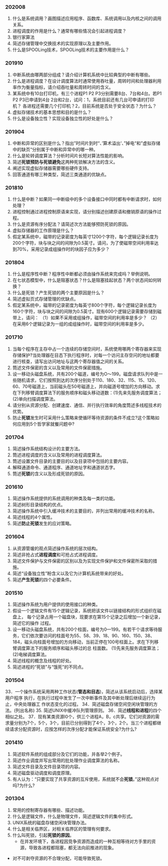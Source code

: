 ### 202008

1. 什么是系统调用？画图描述应用程序、函数库、系统调用以及内核之间的调用关系。
2. 进程调度的作用是什么？通常有哪些情况会引起进程调度？
3. 银行家算法
4. 简述存储管理中交换技术的实现原理以及主要作用。
5. 什么是SPOOLing技术，SPOOLing技术的主要作用是什么？


### 201910
1. 中断系统由哪两部分组成？请介绍计算机系统中比较典型的中断有哪些。
2. 什么是进程调度？在设计调度算法时通常使用吞吐量，周转时间和处理器利用率作为衡量指标，请介绍吞吐量和周转时间的含义。
3. 某系统中有10台打印机，有三个进程P1 P2 P3分别需要8台、7台和4台。若P1 P2 P3已申请到4台 2台和2台，试问：1，系统目前还有几台可申请的打印机？
各进程还需要几个打印机？2，目前系统是否处于安全状态？为什么？
4. 虚拟存储技术的基本思想和目的是什么？
5. 什么是设备独立性？实现设备独立性的好处是什么？



### 201904

1. 中断和异常的区别是什么？指出”时间片到时“、’算术溢出‘、”掉电“和”虚拟存储中的缺页“分别属于中断和异常中的哪一种。
2. 什么是轮转调度算法？分析时间片长短对算法性能的影响。
3. 简述**死锁预防与死锁避免**这两种死锁解决方法的含义。
4. 阐述实现虚拟存储器需要哪些硬件支持。
5. 回答通道有哪三种类型，简述三类通道的优缺点。


### 201810
1. 什么是中断？如果同一中断级中的多个设备接口中同时都有中断请求时，如何处理？
2. 进程控制通过进程控制原语来实现，请分别描述创建原语和撤销原语的操作过程。
3. 什么是资源有序分配法？请简述次方法能够预防死锁的原因。
4. 虚拟存储器的工作原理是什么？
5. 假定某系统中，磁带的记录密度为每英寸1200个字符，每个逻辑记录长度为200个字符，块与块之间的间隙为0.5英寸。请问，为了使磁带空间利用率达到70%，采用记录成组操作时的块因子应为多少？

### 201804
1. 什么是程序性中断？程序性中断都必须由操作系统来完成吗？举例说明。
2. 在七状态模型中，什么是阻塞状态？什么是阻塞挂起状态？两个状态间如何转换？
3. 什么是死锁？产生死锁的两个主要原因是什么？
4. 简述虚拟页式存储管理的优缺点。
5. 假定某系统中，磁带的记录密度为每英寸800个字符，每个逻辑记录长度为160个字符，块与块之间的间隙为0.5英寸。现有600个逻辑记录需要存储到磁带上，请问：
   （1）如果不采用或组操作，磁带空间的利用率是多少？
   （2）在采用6个逻辑记录为一组的成组操作时，磁带空间的利用率是多少。

### 201710
1. 当每个程序在主存中占一个连续的存储空间时，系统使用哪两个寄存器来实现存储保护?当处理器在目态下执行程序时，对每一个访问主存空问的地址都要进行核查，请写出访问地址与这两个寄存器值之间的关系。
2. 筒述文件保密的含义以及常用的文件保密措施。
3. 设一移动头磁盘系统，共有200个磁道，编号为O～199。磁盘请求队列中是一些随机请求，它们按照到达的次序分别处于110、180、32、115、15、120、60、70号磁道上，当前磁头在50号磁道上，并向磁道号增加的方向移动。求在下列移臂调度算法下的服务顺序和磁头移动道数：(1)先来先服务调度算法；(2)单向扫描调度算法。
4. 请分别从资源分配、创建速度、通信、并行执行效率的角度筒述多线程技术的优势。
5. 防止**死锁**发生时可采用什么策略来使循环等待资源的条件不成立?这个策略如何应用到5个哲学家就餐问题中?

### 201704
1. 简述操作系统结构设计的主要方法。
2. 筒述进程调度的含义以及常用的进程调度算法。
3. 筒述设置文件目录的主要目的以及目录项中包括的主要内容。
4. 解释通道命令、通道程序、通道地址字和通道状态字。
5. 筒述**死锁**的含义以及形成死锁的原因。

### 201610
1. 简述操作系统提供的系统调用的种类及每一类的功能。
2. 简述树形目录结构的优点。
3. 简述操作系统中引入缓冲技术的主要目的，并列出常用的缓冲技术的名称。
4. 简述线程的4个属性。
5. 简述**防止死锁**发生的应对策略。

### 201604
1. 从资源管瑗的观点简述操作系统的层次结构。
2. 简述非抢占式**进程调度**和可抢占式进程调度。
3. 简述文件保护与文件保密的区别以及为实现文件保护和文件保密所采取的措施。
4. 简述“设备独立性”盼含义以及它为计算机系统带来的好处。
5. 简述**产生死锁**的四个必要条件。
   
### 201510
1. 简述操作系统为用户提供的使用接口的种类。
2. 假设一个逻辑文件有15个逻辑记录，系统把该文件以链接结构的形式组织在磁盘上，
  每个记录占用一个磁盘块，现要求在第15个记录之后增加一个新记录，简述它的操作
  过程。
3. 设一移动头磁盘系统，共有200个柱面，编号为0—199。有若干个请求等待服务，它们依次要访问的柱面号为55、58、39、18、90、160、150、38、184，磁头向柱面号增加的方向移动，当前正停在100号柱面上。求在下列移臂调度算法下的服务顺序和磁头移过的总
柱面数。
  (1)先来先服务调度算法；
  (2)电梯调度算法。
4. 简述线程的概念及线程的好处。
5. 简述进程的“死锁”与“饿死”的不同点。

### 201504
33．一个操作系统采用两种工作状态(**管态和目态**)，简述从该系统启动后，选择某用户程序
    执行，在执行过程中发生了一次中断事件及其中断处理后继续运行为止，中央处理器工
    作状态变化的过程。
34．简述磁盘存储空间空闲块管理的方法。(列出名称)
35. 简述UNIX中缓冲队列管理原则。
36．简述**线程和进程**的四个相似之处。
37．现有某类资源l0个，供三个进程A，B，c共享。它们对资源的需求量分别为7个，5个，3个，目前已分别得到了4个，3个，2个。当三个进程都继续请求分配资源时，应按怎样的次序分配才能保证系统安全?为什么?

### 201410
1. 简述软件系统的组成部分及它们的功能，并各举2个例子。
2. 简述作业调度并写出常用的批处理作业调度算法的名称。
3. 简述文件目录及文件目录项的内容。     
4. 简述磁盘驱动调度和调度原理。
5. 有人认为：“只要实现了共享资源的互斥使用，系统就不会**死锁**。”这种观点对吗?为什么?

### 201304
1. 常用的控制寄存器有哪些、描述功能。
2. 什么是逻辑文件，什么是物理文件，简述逻辑文件的集中形式。
3. UNIX系统的磁盘存储空闲块管理办法。
4. 什么是相关临界区，对相关临界区的管理有何要求。
5. 什么叫死锁，引起**死锁的原因**。
   - 在并发环境下，各进程因竞争资源而造成的一种互相等待对方手里的资源，导致各进程都阻塞，都无法向前推进的现象。
  - 对不可剥夺资源的不合理分配，可能导致死锁。